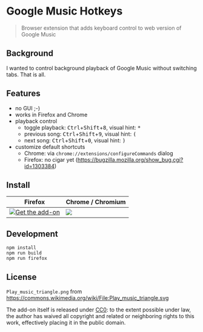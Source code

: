 # Google Music Hotkeys

> Browser extension that adds keyboard control to web version of Google Music

## Background

I wanted to control background playback of Google Music without switching tabs.
That is all.

## Features

- no GUI ;-)
- works in Firefox and Chrome
- playback control
    - toggle playback: <kbd>Ctrl</kbd>+<kbd>Shift</kbd>+<kbd>8</kbd>, visual hint: <kbd>*</kbd>
    - previous song: <kbd>Ctrl</kbd>+<kbd>Shift</kbd>+<kbd>9</kbd>, visual hint: <kbd>(</kbd>
    - next song: <kbd>Ctrl</kbd>+<kbd>Shift</kbd>+<kbd>0</kbd>, visual hint: <kbd>)</kbd>
- customize default shortcuts
    - Chrome: via `chrome://extensions/configureCommands` dialog
    - Firefox: no cigar yet (https://bugzilla.mozilla.org/show_bug.cgi?id=1303384)

## Install

| Firefox                                                                                                                                                          | Chrome / Chromium                                                                                                                                                                              |
| -------------                                                                                                                                                    | -------------                                                                                                                                                                                  |
| [![Get the add-on](https://blog.mozilla.org/addons/files/2015/11/AMO-button_1.png)](https://addons.mozilla.org/en-US/firefox/addon/google-music-hotkeys-webext/) | [![](https://developer.chrome.com/webstore/images/ChromeWebStore_BadgeWBorder_v2_206x58.png)](https://chrome.google.com/webstore/detail/google-music-hotkeys/fgjkdpncbpnlhbdbmelbhmapblgaamkl) |


## Development

```
npm install
npm run build
npm run firefox
```

## License

`Play_music_triangle.png` from https://commons.wikimedia.org/wiki/File:Play_music_triangle.svg

The add-on itself is released under [CC0](LICENSE): to the extent possible under law, the author has waived all copyright and related or neighboring rights to this work, effectively placing it in the public domain.

